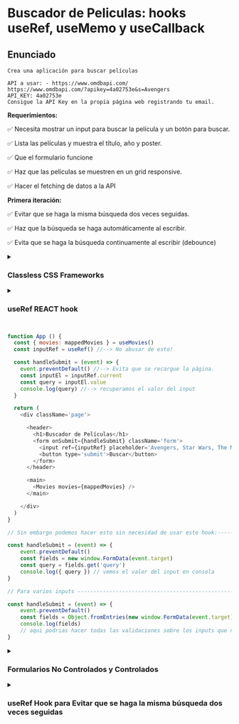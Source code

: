 # Buscador de Peliculas: hooks useRef, useMemo y useCallback
## Enunciado

`Crea una aplicación para buscar películas`
```
API a usar: - https://www.omdbapi.com/
https://www.omdbapi.com/?apikey=4a02753e&s=Avengers
API_KEY: 4a02753e
Consigue la API Key en la propia página web registrando tu email.
```

**Requerimientos:**

✅ Necesita mostrar un input para buscar la película y un botón para buscar.

✅ Lista las películas y muestra el título, año y poster.

✅ Que el formulario funcione

✅ Haz que las películas se muestren en un grid responsive.

✅ Hacer el fetching de datos a la API

**Primera iteración:**

✅ Evitar que se haga la misma búsqueda dos veces seguidas.

✅ Haz que la búsqueda se haga automáticamente al escribir.

✅ Evita que se haga la búsqueda continuamente al escribir (debounce)

<details>
    <summary><h3>Classless CSS Frameworks</h3></summary>
    Existen un montón de lo que se llaman <em>frameworks classless</em> que son frameworks css que no utilizan  
    clases, estos te permiten estilar rapidamente tu aplicacion. Un ejemplo es water.css o Bolt.css  
    pero existe una gran variedad.  
    Siempre, antes de comenzar a codear, explorar la documentacion de la Api y ver como vienen estructuradas  
    las respuestas en los JSON. Es recomendable guardar un sample de la respuesta cuando hay resultados  
    y cuando no los hay, para agilizar el trabajo.
</details>

<details>
    <summary><h3>useRef REACT hook</h3></summary>
    <p>
    useRef nos permite crear una referencia mutable que persiste durante todo el ciclo de vida
    del componente. Es muy util para guardar cualquier valor que puedas mutar como un identificador
    como un elemento del DOM como un contador y que cada vez que cambie no vuelve a renderizar el
    componente
    </p>
</details>

``` Javascript

function App () {
  const { movies: mappedMovies } = useMovies()
  const inputRef = useRef() //--> No abusar de esto!

  const handleSubmit = (event) => {
    event.preventDefault() //--> Evita que se recargue la página.
    const inputEl = inputRef.current
    const query = inputEl.value
    console.log(query) //--> recuperamos el valor del input
  }

  return (
    <div className='page'>

      <header>
        <h1>Buscador de Películas</h1>
        <form onSubmit={handleSubmit} className='form'>
          <input ref={inputRef} placeholder='Avengers, Star Wars, The Matrix...' type='text' />
          <button type='submit'>Buscar</button>
        </form>
      </header>

      <main>
        <Movies movies={mappedMovies} />
      </main>

    </div>
  )
}

// Sin embargo podemos hacer esto sin necesidad de usar este hook:-----

const handleSubmit = (event) => {
    event.preventDefault()
    const fields = new window.FormData(event.target)
    const query = fields.get('query')
    console.log({ query }) // vemos el valor del input en consola
}

// Para varios inputs --------------------------------------------------

const handleSubmit = (event) => {
    event.preventDefault()
    const fields = Object.fromEntries(new window.FormData(event.target))
    console.log(fields)
    // aqui podrias hacer todas las validaciones sobre los inputs que necesites
}

```

<details>
    <summary><h3>Formularios No Controlados y Controlados</h3></summary>
    <p>
    El ejemplo anterior es una forma de aplicar formularios de manera no controlada.
    Para hacerlo de manera controlada debemos vincular el value del input a un estado
    de REACT y ante un evento onChange setear el estado con el nuevo valor. Una desventaja
    es que cada vez que se hagamos un cambio se renderizará nuevamente el componente y
    si nuestra aplicaion fuese compleja el input se sentirá lento. Esto tiene algunas formas
    de arreglarlo con un hook pero aún así lo más ideal es evitarlo. La ventaja que tiene
    es que facilita las validaciones de los formularios.
    </p>
</details>

<details>
    <summary><h3>useRef Hook para Evitar que se haga la misma búsqueda dos veces seguidas</h3></summary>
    <p>
    El ejemplo anterior es una forma de aplicar formularios de manera no controlada.
    Para hacerlo de manera controlada debemos vincular el value del input a un estado
    de REACT y ante un evento onChange setear el estado con el nuevo valor. Una desventaja
    es que cada vez que se hagamos un cambio se renderizará nuevamente el componente y
    si nuestra aplicaion fuese compleja el input se sentirá lento. Esto tiene algunas formas
    de arreglarlo con un hook pero aún así lo más ideal es evitarlo. La ventaja que tiene
    es que facilita las validaciones de los formularios.
    </p>
</details>
